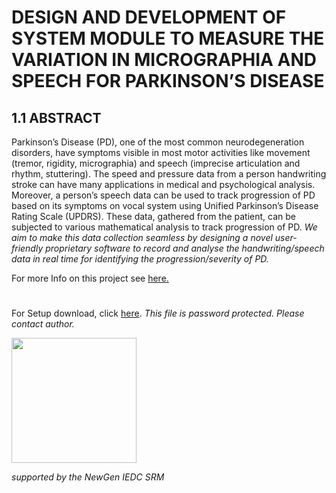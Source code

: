 # DESIGN AND DEVELOPMENT OF SYSTEM MODULE TO MEASURE THE VARIATION IN MICROGRAPHIA AND SPEECH FOR PARKINSON’S DISEASE


## 1.1 ABSTRACT

Parkinson’s Disease (PD), one of the most common neurodegeneration disorders, have symptoms visible in most motor activities like movement (tremor, rigidity, micrographia) and speech (imprecise articulation and rhythm, stuttering). The speed and pressure data from a person handwriting stroke can have many applications in medical and psychological analysis. Moreover, a person’s speech data can be used to track progression of PD based on its symptoms on vocal system using Unified Parkinson’s Disease Rating Scale (UPDRS). These data, gathered from the patient, can be subjected to various mathematical analysis to track progression of PD. *We aim to make this data collection seamless by designing a novel user-friendly proprietary software to record and analyse the handwriting/speech data in real time for identifying the progression/severity of PD.*

For more Info on this project see [here.](https://github.com/souvikchakraborty98/WACOM/blob/master/PROJECT%20REPORT.pdf)
#

For Setup download, click [here](https://github.com/souvikchakraborty98/WACOM/raw/master/Release_TEST.rar).
*This file is password protected. Please contact author.*



<img src="https://i.imgur.com/6bLS9o1.jpg" height="200" width="200" >

*supported by the NewGen IEDC SRM*
